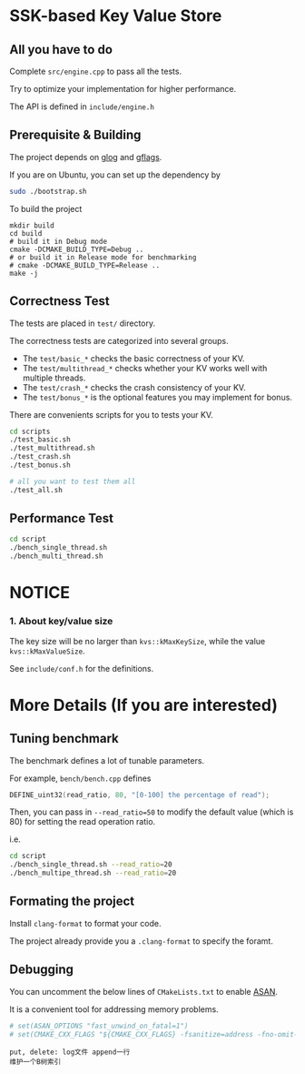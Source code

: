 # SSK-based Key Value Store

## All you have to do

Complete `src/engine.cpp` to pass all the tests.

Try to optimize your implementation for higher performance.

The API is defined in `include/engine.h`

## Prerequisite & Building

The project depends on [glog](https://github.com/google/glog) and [gflags](https://github.com/gflags/gflags).

If you are on Ubuntu, you can set up the dependency by

``` bash
sudo ./bootstrap.sh
```

To build the project

```
mkdir build
cd build
# build it in Debug mode
cmake -DCMAKE_BUILD_TYPE=Debug ..
# or build it in Release mode for benchmarking
# cmake -DCMAKE_BUILD_TYPE=Release ..
make -j
```

## Correctness Test

The tests are placed in `test/` directory.

The correctness tests are categorized into several groups.
- The `test/basic_*` checks the basic correctness of your KV.
- The `test/multithread_*` checks whether your KV works well with multiple threads.
- The `test/crash_*` checks the crash consistency of your KV.
- The `test/bonus_*` is the optional features you may implement for bonus.

There are convenients scripts for you to tests your KV.

``` bash
cd scripts
./test_basic.sh
./test_multithread.sh
./test_crash.sh
./test_bonus.sh

# all you want to test them all
./test_all.sh
```
## Performance Test

``` bash
cd script
./bench_single_thread.sh
./bench_multi_thread.sh
```

# NOTICE

### 1. About key/value size

The key size will be no larger than `kvs::kMaxKeySize`, while the value `kvs::kMaxValueSize`.

See `include/conf.h` for the definitions.

# More Details (If you are interested)

## Tuning benchmark

The benchmark defines a lot of tunable parameters.

For example, `bench/bench.cpp` defines

``` c++
DEFINE_uint32(read_ratio, 80, "[0-100] the percentage of read");
```

Then, you can pass in `--read_ratio=50` to modify the default value (which is 80) for setting the read operation ratio.

i.e.

``` bash
cd script
./bench_single_thread.sh --read_ratio=20
./bench_multipe_thread.sh --read_ratio=20
```

## Formating the project

Install `clang-format` to format your code.

The project already provide you a `.clang-format` to specify the foramt.

## Debugging

You can uncomment the below lines of `CMakeLists.txt` to enable [ASAN](https://github.com/google/sanitizers/wiki/AddressSanitizer).

It is a convenient tool for addressing memory problems.

``` cmake
# set(ASAN_OPTIONS "fast_unwind_on_fatal=1")
# set(CMAKE_CXX_FLAGS "${CMAKE_CXX_FLAGS} -fsanitize=address -fno-omit-frame-pointer -fsanitize-recover=address")

```





```
put, delete: log文件 append一行
维护一个B树索引

```

